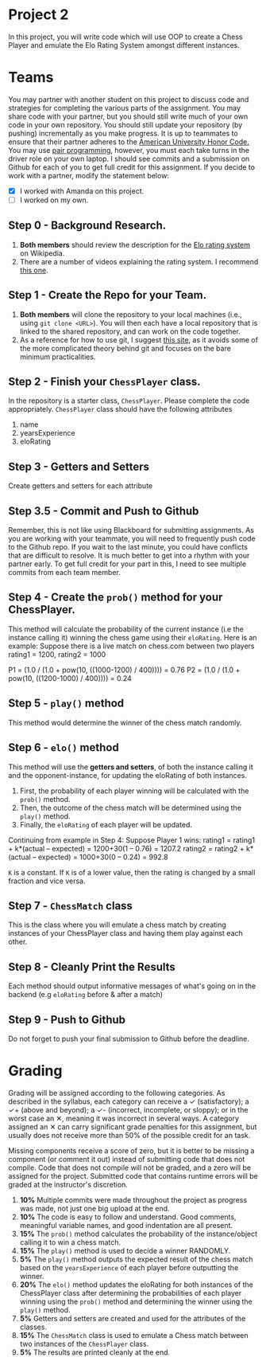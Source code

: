 # Project 2
In this project, you will write code which will use OOP to create a Chess Player and emulate the Elo Rating System amongst different instances.

# Teams
You may partner with another student on this project to discuss code and strategies for completing the various parts of the assignment. You may share code with your partner, but you should still write much of your own code in your own repository. You should still update your repository (by pushing) incrementally as you make progress. It is up to teammates to ensure that their partner adheres to the <a href="https://www.american.edu/academics/integrity/code.cfm">American University Honor Code.</a> You may use [pair programming](https://en.wikipedia.org/wiki/Pair_programming), however, you must each take turns in the driver role on your own laptop. I should see commits and a submission on Github for each of you to get full credit for this assignment. If you decide to work with a partner, modify the statement below:

- [X] I worked with Amanda on this project.
- [ ] I worked on my own.

## Step 0 - Background Research.
1. **Both members** should review the description for the <a href="https://en.wikipedia.org/wiki/Elo_rating_system">Elo rating system</a> on Wikipedia.
1. There are a number of videos explaining the rating system. I recommend [this one](https://www.youtube.com/watch?v=AsYfbmp0To0).

## Step 1 - Create the Repo for your Team.
1. **Both members** will clone the repository to your local machines (i.e., using `git clone <URL>`). You will then each have a local repository that is linked to the shared repository, and can work on the code together.
1. As a reference for how to use git, I suggest <a href='http://codingdomain.com/git/'>this site</a>, as it avoids some of the more complicated theory behind git and focuses on the bare minimum practicalities.

## Step 2 - Finish your `ChessPlayer` class.
In the repository is a starter class, `ChessPlayer`. Please complete the code appropriately. `ChessPlayer` class should have the following attributes
1. name
1. yearsExperience
1. eloRating

## Step 3 - Getters and Setters
Create getters and setters for each attribute

## Step 3.5 - Commit and Push to Github
Remember, this is not like using Blackboard for submitting assignments. As you are working with your teammate, you will need to frequently push code to the Github repo. If you wait to the last minute, you could have conflicts that are difficult to resolve. It is much better to get into a rhythm with your partner early. To get full credit for your part in this, I need to see multiple commits from each team member.

## Step 4 - Create the `prob()` method for your ChessPlayer.
This method will calculate the probability of the current instance (i.e the instance calling it) winning the chess game using their `eloRating`. Here is an example:
Suppose there is a live match on chess.com between two players
rating1 = 1200, rating2 = 1000

P1 = (1.0 / (1.0 + pow(10, ((1000-1200) / 400)))) = 0.76
P2 = (1.0 / (1.0 + pow(10, ((1200-1000) / 400)))) = 0.24

## Step 5 - `play()` method
This method would determine the winner of the chess match randomly.


## Step 6 - `elo()` method
This method will use the **getters and setters**, of both the instance calling it and the opponent-instance, for updating the eloRating of both instances.

1. First, the probability of each player winning will be calculated with the `prob()` method.
1. Then, the outcome of the chess match will be determined using the `play()` method.
1. Finally, the `eloRating` of each player will be updated.  

Continuing from example in Step 4:
Suppose Player 1 wins:
rating1 = rating1 + k*(actual – expected) = 1200+30(1 – 0.76) = 1207.2
rating2 = rating2 + k*(actual – expected) = 1000+30(0 – 0.24) = 992.8

`K` is a constant. If `K` is of a lower value, then the rating is changed by a small fraction and vice versa.

## Step 7 - `ChessMatch` class
This is the class where you will emulate a chess match by creating instances of your ChessPlayer class and having them play against each other. 

## Step 8 - Cleanly Print the Results
Each method should output informative messages of what's going on in the backend (e.g `eloRating` before & after a match)

## Step 9 - Push to Github
Do not forget to push your final submission to Github before the deadline.

# Grading
Grading will be assigned according to the following categories. As described in the syllabus, each category can receive a  &#10003; (satisfactory); a &#10003;+ (above and beyond); a &#10003;- (incorrect, incomplete, or sloppy); or in the worst case an &#10005;, meaning it was incorrect in several ways. A category assigned an &#10005; can carry significant grade penalties for this assignment, but usually does not receive more than 50% of the possible credit for an task.

Missing components receive a score of zero, but it is better to be missing a component (or comment it out) instead of submitting code that does not compile. Code that does not compile will not be graded, and a zero will be assigned for the project. Submitted code that contains runtime errors will be graded at the instructor's discretion.

1. **10%** Multiple commits were made throughout the project as progress was made, not just one big upload at the end.
1. **10%** The code is easy to follow and understand. Good comments, meaningful variable names, and good indentation are all present.
1. **15%** The `prob()` method calculates the probability of the instance/object calling it to win a chess match.
1. **15%** The `play()` method is used to decide a winner RANDOMLY.
1. **5%** The `play()` method outputs the expected result of the chess match based on the `yearsExperience` of each player before outputting the winner.
1. **20%** The `elo()` method updates the eloRating for both instances of the ChessPlayer class after determining the probabilities of each player winning using the `prob()` method and determining the winner using the `play()` method.
1. **5%** Getters and setters are created and used for the attributes of the classes.
1. **15%** The `ChessMatch` class is used to emulate a Chess match between two instances of the `ChessPlayer` class.
1. **5%** The results are printed cleanly at the end.

